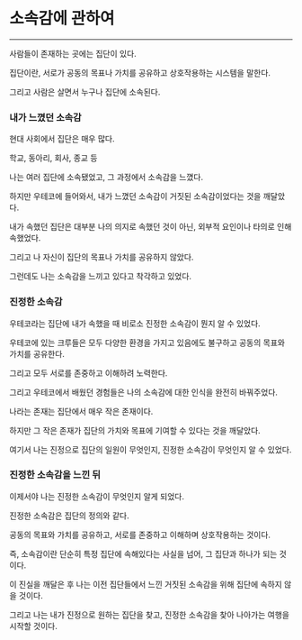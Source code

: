 # 소속감에 관하여

---

사람들이 존재하는 곳에는 집단이 있다.

집단이란, 서로가 공동의 목표나 가치를 공유하고 상호작용하는 시스템을 말한다.

그리고 사람은 살면서 누구나 집단에 소속된다.

### 내가 느꼈던 소속감

현대 사회에서 집단은 매우 많다.

학교, 동아리, 회사, 종교 등

나는 여러 집단에 소속됐었고, 그 과정에서 소속감을 느꼈다.

하지만 우테코에 들어와서, 내가 느꼈던 소속감이 거짓된 소속감이었다는 것을 깨달았다.

내가 속했던 집단은 대부분 나의 의지로 속했던 것이 아닌, 외부적 요인이나 타의로 인해 속했었다.

그리고 나 자신이 집단의 목표나 가치를 공유하지 않았다.

그런데도 나는 소속감을 느끼고 있다고 착각하고 있었다.

### 진정한 소속감

우테코라는 집단에 내가 속했을 때 비로소 진정한 소속감이 뭔지 알 수 있었다.

우테코에 있는 크루들은 모두 다양한 환경을 가지고 있음에도 불구하고 공동의 목표와 가치를 공유한다.

그리고 모두 서로를 존중하고 이해하려 노력한다.

그리고 우테코에서 배웠던 경험들은 나의 소속감에 대한 인식을 완전히 바꿔주었다.

나라는 존재는 집단에서 매우 작은 존재이다.

하지만 그 작은 존재가 집단의 가치와 목표에 기여할 수 있다는 것을 깨달았다.

여기서 나는 진정으로 집단의 일원이 무엇인지, 진정한 소속감이 무엇인지 알 수 있었다.

### 진정한 소속감을 느낀 뒤

이제서야 나는 진정한 소속감이 무엇인지 알게 되었다.

진정한 소속감은 집단의 정의와 같다.

공동의 목표와 가치를 공유하고, 서로를 존중하고 이해하며 상호작용하는 것이다.

즉, 소속감이란 단순히 특정 집단에 속해있다는 사실을 넘어, 그 집단과 하나가 되는 것이다.

이 진실을 깨달은 후 나는 이전 집단들에서 느낀 거짓된 소속감을 위해 집단에 속하지 않을 것이다.

그리고 나는 내가 진정으로 원하는 집단을 찾고, 진정한 소속감을 찾아 나아가는 여행을 시작할 것이다.
